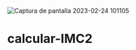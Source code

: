 ![Captura de pantalla 2023-02-24 101105](https://user-images.githubusercontent.com/126100494/221222701-2ba56d44-ea1a-4759-8275-489a8e162fbd.png)
# calcular-IMC2
